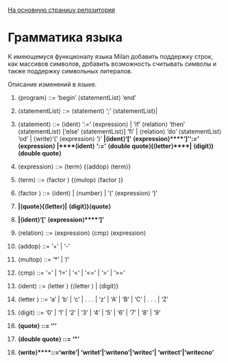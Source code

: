 [На основную страницу репозитория](..%2FREADME.md)
# Грамматика языка
К имеющемуся функционалу языка Milan добавить поддержку строк, как массивов символов, добавить возможность считывать символы и также поддержку символьных литералов.

Описание изменений в языке.

1. ⟨program⟩ ::= ‘begin’ ⟨statementList⟩ ‘end’

2. ⟨statementList⟩ ::= ⟨statement⟩ ‘;’ ⟨statementList⟩|

3. ⟨statement⟩ ::= ⟨ident⟩ ‘:=’ ⟨expression⟩ 
| ‘if’ ⟨relation⟩ ‘then’ ⟨statementList⟩ [‘else’ ⟨statementList⟩] ‘fi’
| ⟨relation⟩ ‘do’ ⟨statementList⟩ ‘od’
| ⟨write⟩‘(’ ⟨expression⟩ ‘)’
**|****⟨****ident****⟩****‘[’** **⟨****expression****⟩****‘]’‘:=’** **⟨****expression****⟩**
**|****⟨****ident****⟩** **‘:=’** **⟨****double** **quote****⟩****(****⟨****letter****⟩****|** **⟨****digit****⟩****)****⟨****double** **quote****⟩**
4. ⟨expression⟩ ::= ⟨term⟩ {⟨addop⟩ ⟨term⟩} 
5. ⟨term⟩ ::= ⟨factor ⟩ {⟨mulop⟩ ⟨factor ⟩} 
6. ⟨factor ⟩ ::= ⟨ident⟩ | ⟨number⟩ | ‘(’ ⟨expression⟩ ‘)’
7. **|****⟨****quote****⟩****{****⟨****letter****⟩****|** **⟨****digit****⟩****}****⟨****quote****⟩**
8. **|****⟨****ident****⟩****‘[’** **⟨****expression****⟩****‘]’**
9. ⟨relation⟩ ::= ⟨expression⟩ ⟨cmp⟩ ⟨expression⟩ 
10. ⟨addop⟩ ::= ‘+’ | ‘-’ 
11. ⟨multop⟩ ::= ‘*’ | ‘/’ 
12. ⟨cmp⟩ ::= ‘=’ | ‘!=’ | ‘<’ | ‘<=’ | ‘>’ | ‘>=’ 
13. ⟨ident⟩ ::= ⟨letter ⟩ {⟨letter ⟩ | ⟨digit⟩} 
14. ⟨letter ⟩ ::= ‘a’ | ‘b’ | ‘c’ | . . . | ‘z’ | ‘A’ | ‘B’ | ‘C’ | . . . | ‘Z’ 
15. ⟨digit⟩ ::= ‘0’ | ‘1’ | ‘2’ | ‘3’ | ‘4’ | ‘5’ | ‘6’ | ‘7’ | ‘8’ | ‘9’
16. **⟨****quote****⟩** **::= ‘'’**
17. **⟨****double** **quote****⟩** **::= ‘"’**
18. **⟨****write****⟩****::=‘write’| ‘writet’|‘writeno’|‘writec’| ‘writect’|‘writecno’**